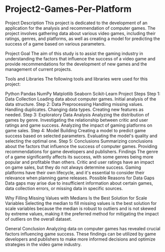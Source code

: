 # Project2-Games-Per-Platform
Project Description
This project is dedicated to the development of an application for the analysis and recommendation of computer games. The project involves gathering data about various video games, including their ratings, genres, and platforms, as well as creating a model for predicting the success of a game based on various parameters.

Project Goal
The aim of this study is to assist the gaming industry in understanding the factors that influence the success of a video game and provide recommendations for the development of new games and the management of current projects.

Tools and Libraries
The following tools and libraries were used for this project:

Python
Pandas
NumPy
Matplotlib
Seaborn
Scikit-Learn
Project Steps
Step 1: Data Collection
Loading data about computer games.
Initial analysis of the data structure.
Step 2: Data Preprocessing
Handling missing values.
Handling duplicates.
Changing data types.
Creating new features as needed.
Step 3: Exploratory Data Analysis
Analyzing the distribution of games by genre.
Investigating the relationship between critic and user ratings and game success.
Analyzing the impact of gaming platforms on game sales.
Step 4: Model Building
Creating a model to predict game success based on selected parameters.
Evaluating the model's quality and selecting the optimal one.
Step 5: Conclusions
Summarizing conclusions about the factors that influence the success of computer games.
Providing recommendations for game developers and publishers.
Findings
The genre of a game significantly affects its success, with some genres being more popular and profitable than others.
Critic and user ratings have an impact on game sales, but they do not always determine success.
Gaming platforms have their own lifecycle, and it's essential to consider their relevance when planning game releases.
Possible Reasons for Data Gaps
Data gaps may arise due to insufficient information about certain games, data collection errors, or missing data in specific sources.

Why Filling Missing Values with Medians Is the Best Solution for Scale Variables
Selecting the median to fill missing values is the best solution for scale variables because the median is robust to outliers and is not skewed by extreme values, making it the preferred method for mitigating the impact of outliers on the overall dataset.

General Conclusion
Analyzing data on computer games has revealed crucial factors influencing game success. These findings can be utilized by game developers and publishers to make more informed decisions and optimize strategies in the video game industry.




